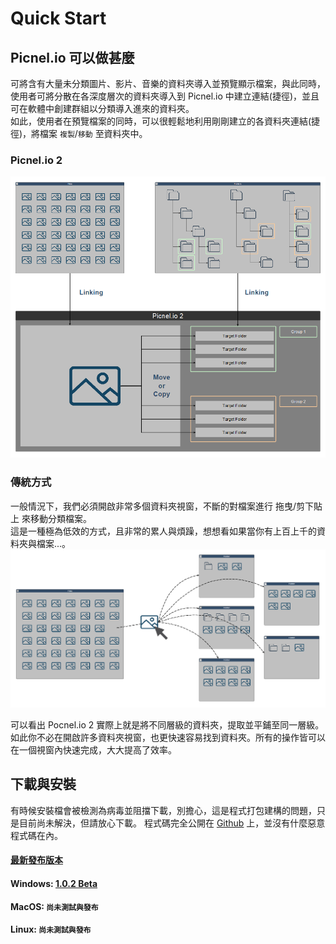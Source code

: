 # Quick Start
## Picnel.io 可以做甚麼
可將含有大量未分類圖片、影片、音樂的資料夾導入並預覽顯示檔案，與此同時，使用者可將分散在各深度層次的資料夾導入到 Picnel.io 中建立連結(捷徑)，並且可在軟體中創建群組以分類導入進來的資料夾。  
如此，使用者在預覽檔案的同時，可以很輕鬆地利用剛剛建立的各資料夾連結(捷徑)，將檔案 `複製`/`移動` 至資料夾中。

### Picnel.io 2
![img](../assets/pic2-intro.png)

### 傳統方式
一般情況下，我們必須開啟非常多個資料夾視窗，不斷的對檔案進行 拖曳/剪下貼上 來移動分類檔案。  
這是一種極為低效的方式，且非常的累人與煩躁，想想看如果當你有上百上千的資料夾與檔案...。
![img](../assets/traditional.png)

可以看出 Pocnel.io 2 實際上就是將不同層級的資料夾，提取並平鋪至同一層級。如此你不必在開啟許多資料夾視窗，也更快速容易找到資料夾。所有的操作皆可以在一個視窗內快速完成，大大提高了效率。

## 下載與安裝
有時候安裝檔會被檢測為病毒並阻擋下載，別擔心，這是程式打包建構的問題，只是目前尚未解決，但請放心下載。
程式碼完全公開在 [Github](https://github.com/Proladon/Picnel.io-2) 上，並沒有什麼惡意程式碼在內。

#### [最新發布版本](https://github.com/Proladon/Picnel.io-2/releases/)

#### Windows: [1.0.2 Beta](https://github.com/Proladon/Picnel.io-2/releases/download/1.0.2/Picnel.io.2.Setup.1.0.2.exe)

#### MacOS: `尚未測試與發布`

#### Linux: `尚未測試與發布`
